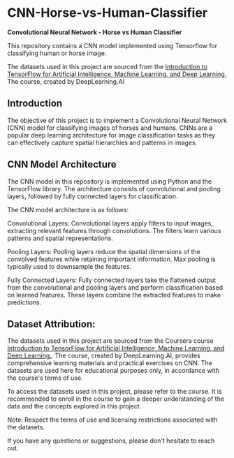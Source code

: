 # CNN-Horse-vs-Human-Classifier
**Convolutional Neural Network - Horse vs Human Classifier**

This repository contains a CNN model implemented using Tensorflow for classifying human or horse image. 

The datasets used in this project are sourced from the [Introduction to TensorFlow for Artificial Intelligence, Machine Learning, and Deep Learning.](https://www.coursera.org/learn/introduction-tensorflow/home/welcome) The course, created by DeepLearning.AI

## Introduction

The objective of this project is to implement a Convolutional Neural Network (CNN) model for classifying images of horses and humans. CNNs are a popular deep learning architecture for image classification tasks as they can effectively capture spatial hierarchies and patterns in images.

## CNN Model Architecture

The CNN model in this repository is implemented using Python and the TensorFlow library. The architecture consists of convolutional and pooling layers, followed by fully connected layers for classification.

The CNN model architecture is as follows:

Convolutional Layers: Convolutional layers apply filters to input images, extracting relevant features through convolutions. The filters learn various patterns and spatial representations.

Pooling Layers: Pooling layers reduce the spatial dimensions of the convolved features while retaining important information. Max pooling is typically used to downsample the features.

Fully Connected Layers: Fully connected layers take the flattened output from the convolutional and pooling layers and perform classification based on learned features. These layers combine the extracted features to make predictions.

## Dataset Attribution:

The datasets used in this project are sourced from the Coursera course [Introduction to TensorFlow for Artificial Intelligence, Machine Learning, and Deep Learning.](https://www.coursera.org/learn/introduction-tensorflow/home/welcome). The course, created by DeepLearning.AI, provides comprehensive learning materials and practical exercises on CNN. The datasets are used here for educational purposes only, in accordance with the course's terms of use.

To access the datasets used in this project, please refer to the course. It is recommended to enroll in the course to gain a deeper understanding of the data and the concepts explored in this project.

Note: Respect the terms of use and licensing restrictions associated with the datasets. 

If you have any questions or suggestions, please don't hesitate to reach out.


